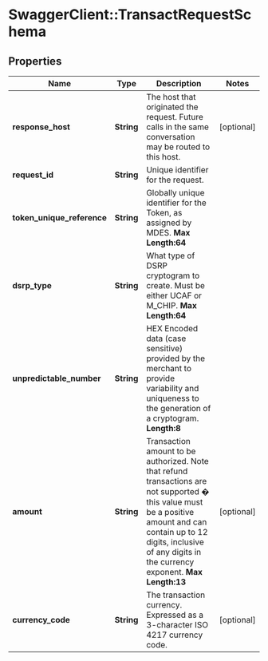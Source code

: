# SwaggerClient::TransactRequestSchema

## Properties
Name | Type | Description | Notes
------------ | ------------- | ------------- | -------------
**response_host** | **String** | The host that originated the request. Future calls in the same conversation may be routed to this host.  | [optional] 
**request_id** | **String** | Unique identifier for the request.  | 
**token_unique_reference** | **String** | Globally unique identifier for the Token, as assigned by MDES.    __Max Length:64__  | 
**dsrp_type** | **String** | What type of DSRP cryptogram to create. Must be either UCAF or M_CHIP.     __Max Length:64__  | 
**unpredictable_number** | **String** | HEX Encoded data (case sensitive) provided by the merchant to provide variability and uniqueness to the generation of a cryptogram.  __Length:8__  | 
**amount** | **String** | Transaction amount to be authorized. Note that refund transactions are not supported � this value must be a positive amount and can contain up to 12 digits, inclusive of any digits in the currency exponent.     __Max Length:13__  | [optional] 
**currency_code** | **String** | The transaction currency. Expressed as a 3-character ISO 4217 currency code.  | [optional] 


